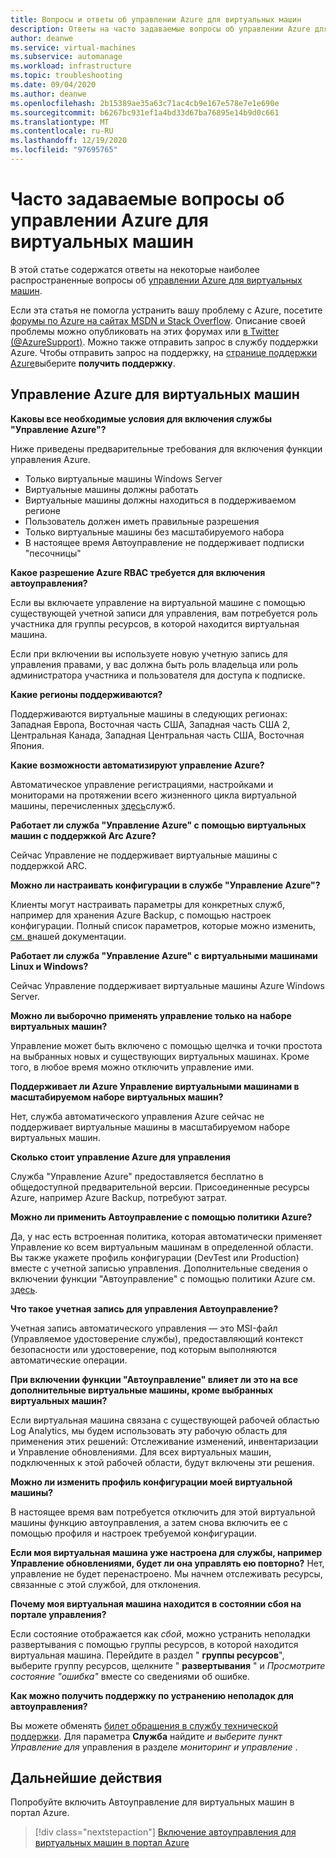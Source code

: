 ```yaml
---
title: Вопросы и ответы об управлении Azure для виртуальных машин
description: Ответы на часто задаваемые вопросы об управлении Azure для виртуальных машин.
author: deanwe
ms.service: virtual-machines
ms.subservice: automanage
ms.workload: infrastructure
ms.topic: troubleshooting
ms.date: 09/04/2020
ms.author: deanwe
ms.openlocfilehash: 2b15389ae35a63c71ac4cb9e167e578e7e1e690e
ms.sourcegitcommit: b6267bc931ef1a4bd33d67ba76895e14b9d0c661
ms.translationtype: MT
ms.contentlocale: ru-RU
ms.lasthandoff: 12/19/2020
ms.locfileid: "97695765"
---
```

# <a name="frequently-asked-questions-for-azure-automanage-for-vms"></a>Часто задаваемые вопросы об управлении Azure для виртуальных машин

В этой статье содержатся ответы на некоторые наиболее распространенные вопросы об [управлении Azure для виртуальных машин](automanage-virtual-machines.md).

Если эта статья не помогла устранить вашу проблему с Azure, посетите [форумы по Azure на сайтах MSDN и Stack Overflow](https://azure.microsoft.com/support/forums/). Описание своей проблемы можно опубликовать на этих форумах или [в Twitter (@AzureSupport)](https://twitter.com/AzureSupport). Можно также отправить запрос в службу поддержки Azure. Чтобы отправить запрос на поддержку, на [странице поддержки Azure](https://azure.microsoft.com/support/options/)выберите **получить поддержку**.


## <a name="azure-automanage-for-virtual-machines"></a>Управление Azure для виртуальных машин

**Каковы все необходимые условия для включения службы "Управление Azure"?**

Ниже приведены предварительные требования для включения функции управления Azure.
- Только виртуальные машины Windows Server
- Виртуальные машины должны работать
- Виртуальные машины должны находиться в поддерживаемом регионе
- Пользователь должен иметь правильные разрешения
- Только виртуальные машины без масштабируемого набора
- В настоящее время Автоуправление не поддерживает подписки "песочницы"

**Какое разрешение Azure RBAC требуется для включения автоуправления?**

Если вы включаете управление на виртуальной машине с помощью существующей учетной записи для управления, вам потребуется роль участника для группы ресурсов, в которой находится виртуальная машина.

Если при включении вы используете новую учетную запись для управления правами, у вас должна быть роль владельца или роль администратора участника и пользователя для доступа к подписке.


**Какие регионы поддерживаются?**

Поддерживаются виртуальные машины в следующих регионах: Западная Европа, Восточная часть США, Западная часть США 2, Центральная Канада, Западная Центральная часть США, Восточная Япония.


**Какие возможности автоматизируют управление Azure?**

Автоматическое управление регистрациями, настройками и мониторами на протяжении всего жизненного цикла виртуальной машины, перечисленных [здесь](virtual-machines-best-practices.md)служб.

**Работает ли служба "Управление Azure" с помощью виртуальных машин с поддержкой Arc Azure?**

Сейчас Управление не поддерживает виртуальные машины с поддержкой ARC.

**Можно ли настраивать конфигурации в службе "Управление Azure"?**

Клиенты могут настраивать параметры для конкретных служб, например для хранения Azure Backup, с помощью настроек конфигурации. Полный список параметров, которые можно изменить, [см. в](virtual-machines-best-practices.md)нашей документации.


**Работает ли служба "Управление Azure" с виртуальными машинами Linux и Windows?**

Сейчас Управление поддерживает виртуальные машины Azure Windows Server.


**Можно ли выборочно применять управление только на наборе виртуальных машин?**

Управление может быть включено с помощью щелчка и точки простота на выбранных новых и существующих виртуальных машинах. Кроме того, в любое время можно отключить управление ими.


**Поддерживает ли Azure Управление виртуальными машинами в масштабируемом наборе виртуальных машин?**

Нет, служба автоматического управления Azure сейчас не поддерживает виртуальные машины в масштабируемом наборе виртуальных машин.


**Сколько стоит управление Azure для управления**

Служба "Управление Azure" предоставляется бесплатно в общедоступной предварительной версии. Присоединенные ресурсы Azure, например Azure Backup, потребуют затрат.


**Можно ли применить Автоуправление с помощью политики Azure?**

Да, у нас есть встроенная политика, которая автоматически применяет Управление ко всем виртуальным машинам в определенной области. Вы также укажете профиль конфигурации (DevTest или Production) вместе с учетной записью управления. Дополнительные сведения о включении функции "Автоуправление" с помощью политики Azure см. [здесь](virtual-machines-policy-enable.md).


**Что такое учетная запись для управления Автоуправление?**

Учетная запись автоматического управления — это MSI-файл (Управляемое удостоверение службы), предоставляющий контекст безопасности или удостоверение, под которым выполняются автоматические операции.


**При включении функции "Автоуправление" влияет ли это на все дополнительные виртуальные машины, кроме выбранных виртуальных машин?**

Если виртуальная машина связана с существующей рабочей областью Log Analytics, мы будем использовать эту рабочую область для применения этих решений: Отслеживание изменений, инвентаризации и Управление обновлениями. Для всех виртуальных машин, подключенных к этой рабочей области, будут включены эти решения.


**Можно ли изменить профиль конфигурации моей виртуальной машины?**

В настоящее время вам потребуется отключить для этой виртуальной машины функцию автоуправления, а затем снова включить ее с помощью профиля и настроек требуемой конфигурации.


**Если моя виртуальная машина уже настроена для службы, например Управление обновлениями, будет ли она управлять ею повторно?**
Нет, управление не будет перенастроено. Мы начнем отслеживать ресурсы, связанные с этой службой, для отклонения.


**Почему моя виртуальная машина находится в состоянии сбоя на портале управления?**

Если состояние отображается как *сбой*, можно устранить неполадки развертывания с помощью группы ресурсов, в которой находится виртуальная машина. Перейдите в раздел " **группы ресурсов**", выберите группу ресурсов, щелкните " **развертывания** " и *Просмотрите состояние "ошибка"* вместе со сведениями об ошибке.

**Как можно получить поддержку по устранению неполадок для автоуправления?**

Вы можете обменять [билет обращения в службу технической поддержки](https://ms.portal.azure.com/#blade/Microsoft_Azure_Support/HelpAndSupportBlade/newsupportrequest). Для параметра **Служба** найдите *и выберите пункт Управление для* управления в разделе *мониторинг и управление* .


## <a name="next-steps"></a>Дальнейшие действия

Попробуйте включить Автоуправление для виртуальных машин в портал Azure.

> [!div class="nextstepaction"]
> [Включение автоуправления для виртуальных машин в портал Azure](quick-create-virtual-machines-portal.md)
